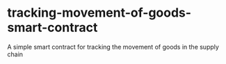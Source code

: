 # tracking-movement-of-goods-smart-contract
A simple smart contract for tracking the movement of goods in the supply chain

